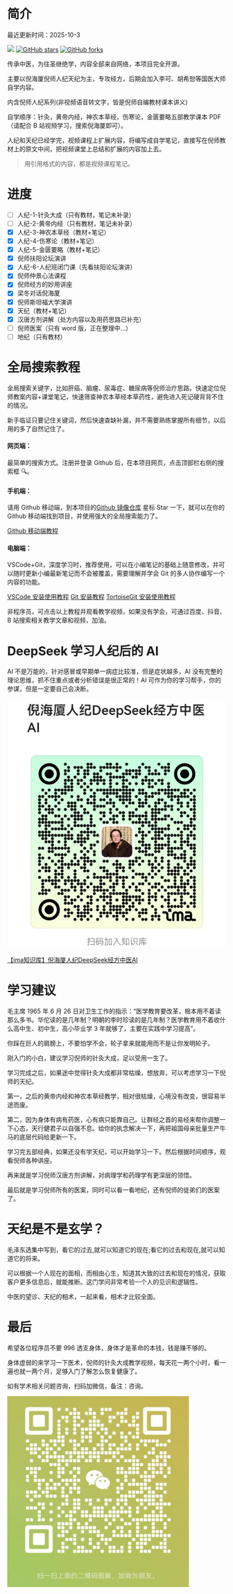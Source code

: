 # 简介

最近更新时间：2025-10-3

[![](https://img.shields.io/badge/Author-轻疯-orange.svg)](https://github.com/9527qingfeng/hantang-nihaixia-follower) [![GitHub stars](https://img.shields.io/github/stars/9527qingfeng/hantang-nihaixia-follower.svg?style=social&label=Stars)](https://github.com/9527qingfeng/hantang-nihaixia-follower) [![GitHub forks](https://img.shields.io/github/forks/9527qingfeng/hantang-nihaixia-follower.svg?style=social&label=Fork)](https://github.com/9527qingfeng/hantang-nihaixia-follower)

传承中医，为往圣继绝学，内容全部来自网络，本项目完全开源。

主要以倪海厦倪师人纪天纪为主，专攻经方，后期会加入李可、胡希恕等国医大师自学内容。

内含倪师人纪系列(非视频语音转文字，皆是倪师自编教材课本讲义)

自学顺序：针灸，黄帝内经，神农本草经，伤寒论，金匮要略五部教学课本 PDF（请配合 B 站视频学习，搜索倪海厦即可）。

人纪和天纪已经学完，视频课程上扩展内容，将编写成自学笔记，直接写在倪师教材上的原文中间，把视频课堂上总结和扩展的内容加上去。

> 用引用格式的内容，都是视频课程笔记。

# 进度

- [ ] 人纪-1-针灸大成（只有教材，笔记未补录）
- [ ] 人纪-2-黄帝内经（只有教材，笔记未补录）
- [x] 人纪-3-神农本草经（教材+笔记）
- [x] 人纪-4-伤寒论（教材+笔记）
- [x] 人纪-5-金匮要略（教材+笔记）
- [x] 倪师扶阳论坛演讲
- [x] 人纪-6-人纪班闭门课（先看扶阳论坛演讲）
- [x] 倪师仲景心法课程
- [x] 倪师经方的妙用讲座
- [x] 梁冬对话倪海厦
- [x] 倪师斯坦福大学演讲
- [x] 天纪（教材+笔记）
- [x] 汉唐方剂讲解（处方内容以及用药思路已补充）
- [ ] 倪师医案（只有 word 版，正在整理中...）
- [ ] 地纪（只有教材）

# 全局搜索教程

全局搜索关键字，比如肝癌、脑瘤、尿毒症、糖尿病等倪师治疗思路。快速定位倪师教案内容+课堂笔记，快速筛查神农本草经本草药性，避免进入死记硬背背不住的情况。

新手临证只要记住关键词，然后快速查缺补漏，并不需要熟练掌握所有细节，以后用的多了自然记住了。

#### 网页端：

最简单的搜索方式。注册并登录 Github 后，在本项目网页，点击顶部栏右侧的搜索框 🔍。

#### 手机端：

请用 Github 移动端，到本项目的[Github 镜像仓库](https://github.com/9527qingfeng/hantang-nihaixia-follower)
星标 Star 一下，就可以在你的 Github 移动端找到项目，并使用强大的全局搜索能力了。

[Github 移动端教程](https://www.bilibili.com/video/BV1Np421Q7cc?spm_id_from=333.788.player.switch&vd_source=587efb7b2cb61b90f1a6a89624ee0276)

#### 电脑端：

VSCode+Git，深度学习时，推荐使用，可以在小编笔记的基础上随意修改，并可以随时更新小编最新笔记而不会被覆盖，需要理解并学会 Git 的多人协作编写一个内容的功能。

[VSCode 安装使用教程](https://www.bilibili.com/video/BV1eT421e7P8/?vd_source=587efb7b2cb61b90f1a6a89624ee0276)
[Git 安装教程](https://www.bilibili.com/video/BV1vM4m1Q7hC/?vd_source=587efb7b2cb61b90f1a6a89624ee0276)
[TortoiseGit 安装使用教程](https://www.bilibili.com/video/BV1xM41197PR/?vd_source=587efb7b2cb61b90f1a6a89624ee0276)

非程序员，可点击以上教程并观看教学视频，如果没有学会，可通过百度、抖音、B 站搜索相关教学文章和视频，加油。

# DeepSeek 学习人纪后的 AI

AI 不是万能的，针对感冒或早期单一病症比较准，但是症状越多，AI 没有完整的理论思维，抓不住重点或者分析错误是很正常的！AI 可作为你的学习帮手，你的参谋，但是一定要自己会决断。

![图片](./小编医案/img/ai.png)

[【ima知识库】倪海厦人纪DeepSeek经方中医AI](https://ima.qq.com/wiki/?shareId=33a2ffbb492641f49b80481163c16cfdad0de44cb753f9066965a822b3addc26)


# 学习建议

毛主席 1965 年 6 月 26 日对卫生工作的指示：“医学教育要改革，根本用不着读那么多书。华佗读的是几年制？明朝的李时珍读的是几年制？医学教育用不着收什么高中生、初中生，高小毕业学 3 年就够了，主要在实践中学习提高”。

你踩在巨人的肩膀上，不要怕学不会，轮子拿来就能用而不是让你发明轮子。

刚入门的小白，建议学习倪师的针灸大成，足以受用一生了。

学习完成之后，如果途中觉得针灸大成都非常枯燥，想放弃，可以考虑学习一下倪师的天纪。

第一，之后的黄帝内经和神农本草经教学，相对很枯燥，心境没有改变，很容易半途而废。

第二，因为身体有病有药医，心有病只能靠自己。让群经之首的易经来帮你调整一下心态，天行健君子以自强不息。给你的执念解决一下，再把祖国母亲批量生产牛马的底层代码给更新一下。

学习完五部经典，如果还没有学天纪，可以开始学习一下。然后根据时间顺序，观看倪师各种讲座。

再来就是学习倪师汉唐方剂讲解，对病理学和药理学有更深层的领悟。

最后就是学习倪师所有的医案，同时可以看一看地纪，还有倪师的徒弟们的医案了。

# 天纪是不是玄学？

毛泽东选集中写到，看它的过去,就可以知道它的现在;看它的过去和现在,就可以知道它的将来。

可以根据一个人现在的面相，而相由心生，知道其大致的过去和现在的情况，获取客户更多信息后，就能推断。这门学问非常考验一个人的见识和逻辑性。

中医的望诊、天纪的相术，一起来看，相术才比较全面。

# 最后

希望各位程序员不要 996 透支身体，身体才是革命的本钱，钱是赚不够的。

身体虚弱的来学习一下医术，倪师的针灸大成教学视频，每天花一两个小时，看一遍也就一两个月，足够入门了解怎么恢复健康了。

如有学术相关问题咨询，扫码加微信，备注：咨询。

![图片](./小编医案/img/vx.png)
